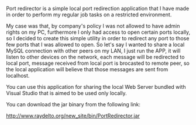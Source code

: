 Port redirector is a simple local port redirection application that I have made in order to perform my regular job tasks on a restricted environment.

My case was that, by company's policy I was not allowed to have admin rights on my PC, furthermore I only had access to open certain ports locally, so I decided to create this simple utility in order to redirect any port to those few ports that I was allowed to open.  So let's say I wanted to share a local MySQL connection with other peers on my LAN,  I just run the APP, it will listen to other devices on the network, each message will be redirected to local port,  message received from local port is brocasted to remote peer, so the local application will believe that those messages are sent from localhost.  

You can use this application for sharing the local Web Server bundled with Visual Studio that is aimed to be used only locally.

You can download the jar binary from the following link:

http://www.raydelto.org/new_site/bin/PortRedirector.jar
